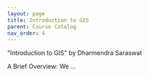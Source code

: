 ```yaml
---
layout: page
title: Introduction to GIS
parent: Course Catalog
nav_order: 4
---
```


"Introduction to GIS" by Dharmendra Saraswat

A Brief Overview:
We ...
